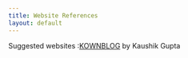 ```yaml
---
title: Website References
layout: default
---
```


Suggested websites
:[KOWNBLOG](https://kownblog.in) by Kaushik Gupta
